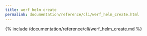 ```yaml
---
title: werf helm create
permalink: documentation/reference/cli/werf_helm_create.html
---
```


{% include /documentation/reference/cli/werf_helm_create.md %}
